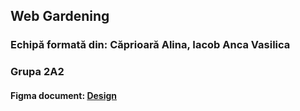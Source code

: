 ## Web Gardening
### Echipă formată din: Căprioară Alina, Iacob Anca Vasilica
### Grupa 2A2


#### Figma document: [Design](https://www.figma.com/file/5enax8c8jhU7uadaHf9Lkp/Untitled?type=design&node-id=0%3A1&mode=design&t=fvAxyVQJApKZBH1W-1)
